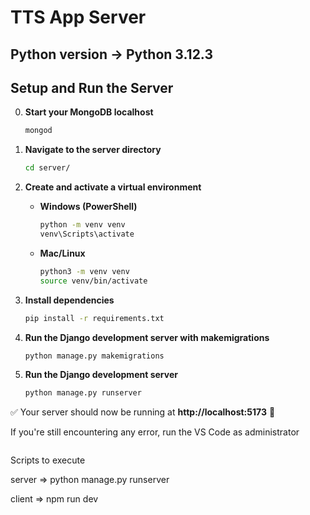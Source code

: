 ﻿# TTS App Server  
## Python version -> Python 3.12.3
## **Setup and Run the Server**  

0. **Start your MongoDB localhost** 
    ```sh
   mongod
   ```

1. **Navigate to the server directory**  
   ```sh
   cd server/
   ```

2. **Create and activate a virtual environment**  
   - **Windows (PowerShell)**  
     ```sh
     python -m venv venv
     venv\Scripts\activate
     ```
   - **Mac/Linux**  
     ```sh
     python3 -m venv venv
     source venv/bin/activate
     ```

3. **Install dependencies**  
   ```sh
   pip install -r requirements.txt
   ```
   
4. **Run the Django development server with makemigrations**  
   ```sh
   python manage.py makemigrations
   ```
   
5. **Run the Django development server**  
   ```sh
   python manage.py runserver
   ```

✅ Your server should now be running at **http://localhost:5173** 🚀

If you're still encountering any error, run the VS Code as administrator
```

```

Scripts to execute

server => python manage.py runserver

client => npm run dev

```


